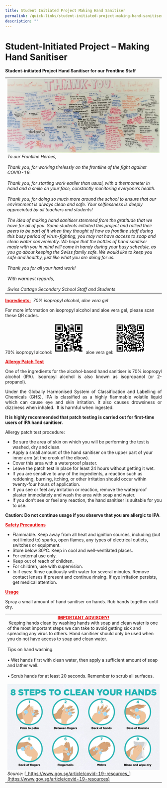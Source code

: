 ```yaml
---
title: Student Initiated Project Making Hand Sanitiser
permalink: /quick-links/student-initiated-project-making-hand-sanitiser/
description: ""
---
```

# Student-Initiated Project – Making Hand Sanitiser

**Student-initiated Project Hand Sanitiser for our Frontline Staff**

|   |
|---|
|![](/images/Student%20Initiated%20Project/Gratitude-whiteboard_V2.jpeg)  <br><i>To our Frontline Heroes,<br><br>Thank you, for working tirelessly on the frontline of the fight against COVID-19.<br><br>Thank you, for starting work earlier than usual, with a thermometer in hand and a smile on your face, constantly monitoring everyone’s health.<br><br>Thank you, for doing so much more around the school to ensure that our environment is always clean and safe. Your selflessness is deeply appreciated by all teachers and students!<br><br>The idea of making hand sanitiser stemmed from the gratitude that we have for all of you. Some students initiated this project and rallied their peers to be part of it when they thought of how as frontline staff during this busy period of virus-fighting, you may not have access to soap and clean water conveniently. We hope that the bottles of hand sanitiser made with you in mind will come in handy during your busy schedule, as you go about keeping the Swiss family safe. We would like to keep you safe and healthy, just like what you are doing for us.<br><br>Thank you for all your hard work! <br><br>With warmest regards,<br><br>Swiss Cottage Secondary School Staff and Students</i> |

<span style = "color: #e31414"> <b><u>Ingredients:</u></b> </span> _70% isopropyl alcohol, aloe vera gel_ 

For more information on isopropyl alcohol and aloe vera gel, please scan these QR codes.

70% isopropyl alcohol: <img src="/images/Student%20Initiated%20Project/IPA-QR-code_V1.png" style="width:20%"> aloe vera gel: <img src="/images/Student%20Initiated%20Project/aloe-vera-gel-QR-code_V1.png" style="width:20%">

<span style = "color: #e31414"> <b><u>Allergy Patch Test</u></b> </span>

<p style="text-align: justify;">One of the ingredients for the alcohol-based hand sanitiser is 70% isopropyl alcohol (IPA). Isopropyl alcohol is also known as isopropanol (or 2-propanol).</p>

<p style="text-align: justify;">Under the Globally Harmonised System of Classification and Labelling of Chemicals (GHS), IPA is classified as a highly flammable volatile liquid which can cause eye and skin irritation. It also causes drowsiness or dizziness when inhaled.  It is harmful when ingested.</p>

**It is highly recommended that patch testing is carried out for first-time users of IPA hand sanitiser.** 

Allergy patch test procedure:

*   Be sure the area of skin on which you will be performing the test is washed, dry and clean.
*   Apply a small amount of the hand sanitiser on the upper part of your inner arm (at the crook of the elbow).
*   Cover this area with a waterproof plaster.
*   Leave the patch test in place for least 24 hours without getting it wet.
*   If you are sensitive to any of the ingredients, a reaction such as reddening, burning, itching, or other irritation should occur within twenty-four hours of application.
*   If you see or feel any irritation or reaction, remove the waterproof plaster immediately and wash the area with soap and water.
*   If you don’t see or feel any reaction, the hand sanitiser is suitable for you to use.

**Caution: Do not continue usage if you observe that you are allergic to IPA**.

<span style = "color: #e31414"> <b><u>Safety Precautions</u></b> </span>

*   Flammable. Keep away from all heat and ignition sources, including (but not limited to) sparks, open flames, any types of electrical outlets, switches or equipment.
*   Store below 30ºC. Keep in cool and well-ventilated places.
*   For external use only.
*   Keep out of reach of children.
*   For children, use with supervision.
*   In if eyes: Rinse cautiously with water for several minutes. Remove contact lenses if present and continue rinsing. If eye irritation persists, get medical attention.

<span style = "color: #e31414"> <b><u>Usage</u></b> </span> 

Spray a small amount of hand sanitiser on hands. Rub hands together until dry.

|   |
|---|
|  <center><span style = "color: #e31414"> <b><u>IMPORTANT ADVISORY!</u></b> </span></center> Keeping hands clean by washing hands with soap and clean water is one of the most important steps we can take to avoid getting sick and spreading any virus to others. Hand sanitiser should only be used when you do not have access to soap and clean water. <br><br>Tips on hand washing:<br><br> • Wet hands first with clean water, then apply a sufficient amount of soap and lather well. <br><br>• Scrub hands for at least 20 seconds. Remember to scrub all surfaces. <br><br> ![](/images/Student%20Initiated%20Project/Hand-washing-routine_V1.jpg)<br>_Source:_ [_https://www.gov.sg/article/covid-19-resources_](https://www.gov.sg/article/covid-19-resources)|